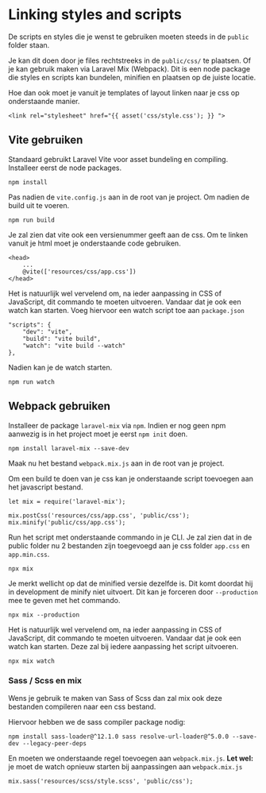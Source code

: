# Linking styles and scripts

De scripts en styles die je wenst te gebruiken moeten steeds in de `public` folder staan.

Je kan dit doen door je files rechtstreeks in de `public/css/` te plaatsen. Of je kan gebruik maken via Laravel Mix (Webpack). Dit is een node package die styles en scripts kan bundelen, minifien en plaatsen op de juiste locatie.

Hoe dan ook moet je vanuit je templates of layout linken naar je css op onderstaande manier.
```
<link rel="stylesheet" href="{{ asset('css/style.css'); }} ">
```

## Vite gebruiken

Standaard gebruikt Laravel Vite voor asset bundeling en compiling. Installeer eerst de node packages.

```
npm install
```

Pas nadien de `vite.config.js` aan in de root van je project. Om nadien de build uit te voeren.

```
npm run build
```

Je zal zien dat vite ook een versienummer geeft aan de css. Om te linken vanuit je html moet je onderstaande code gebruiken.
```
<head>
    ...
    @vite(['resources/css/app.css'])
</head>
```

Het is natuurlijk wel vervelend om, na ieder aanpassing in CSS of JavaScript, dit commando te moeten uitvoeren. Vandaar dat je ook een watch kan starten. Voeg hiervoor een watch script toe aan `package.json`

```
"scripts": {
    "dev": "vite",
    "build": "vite build",
    "watch": "vite build --watch"
},
```

Nadien kan je de watch starten.

```
npm run watch
```

## Webpack gebruiken

Installeer de package `laravel-mix` via `npm`. Indien er nog geen npm aanwezig is in het project moet je eerst `npm init` doen.

```
npm install laravel-mix --save-dev
```

Maak nu het bestand `webpack.mix.js` aan in de root van je project.

Om een build te doen van je css kan je onderstaande script toevoegen aan het javascript bestand.

```
let mix = require('laravel-mix');

mix.postCss('resources/css/app.css', 'public/css');
mix.minify('public/css/app.css');
```

Run het script met onderstaande commando in je CLI. Je zal zien dat in de public folder nu 2 bestanden zijn toegevoegd aan je css folder `app.css` en `app.min.css`. 

```
npx mix
```

Je merkt wellicht op dat de minified versie dezelfde is. Dit komt doordat hij in development de minify niet uitvoert. Dit kan je forceren door `--production` mee te geven met het commando.

```
npx mix --production
```

Het is natuurlijk wel vervelend om, na ieder aanpassing in CSS of JavaScript, dit commando te moeten uitvoeren. Vandaar dat je ook een watch kan starten. Deze zal bij iedere aanpassing het script uitvoeren.

```
npx mix watch
```

### Sass / Scss en mix

Wens je gebruik te maken van Sass of Scss dan zal mix ook deze bestanden compileren naar een css bestand.

Hiervoor hebben we de sass compiler package nodig:

```
npm install sass-loader@^12.1.0 sass resolve-url-loader@^5.0.0 --save-dev --legacy-peer-deps
```

En moeten we onderstaande regel toevoegen aan `webpack.mix.js`.
**Let wel:** je moet de watch opnieuw starten bij aanpassingen aan `webpack.mix.js` 

```
mix.sass('resources/scss/style.scss', 'public/css');
```

